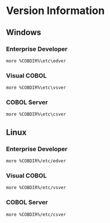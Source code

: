 # Version Information  

## Windows
### Enterprise Developer
```
more %COBDIR%\etc\edver
```

### Visual COBOL
```
more %COBDIR%\etc\vsver
```

### COBOL Server
```
more %COBDIR%\etc\csver
```

## Linux
### Enterprise Developer
```
more %COBDIR%/etc/edver
```

### Visual COBOL
```
more %COBDIR%/etc/vsver
```

### COBOL Server
```
more %COBDIR%/etc/csver
```